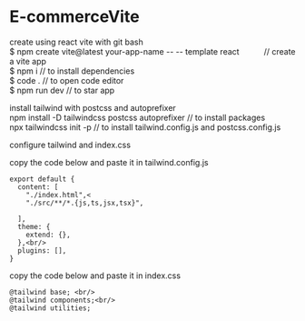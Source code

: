 # E-commerceVite

create using react vite with git bash<br/>
$ npm create vite@latest your-app-name -- -- template react &nbsp;&nbsp;&nbsp;&nbsp;&nbsp;&nbsp;&nbsp;&nbsp;&nbsp;&nbsp;// create a vite app<br/>
$ npm i                                                      // to install dependencies<br/>
$ code .                                                     // to open code editor<br/>
$ npm run dev                                                // to star app<br/>

install tailwind with postcss and autoprefixer <br/>
npm install -D tailwindcss postcss autoprefixer              // to install packages<br/>
npx tailwindcss init -p                                      // to install tailwind.config.js and postcss.config.js<br/>

configure tailwind and index.css<br/>

copy the code below and paste it in tailwind.config.js<br/>
```/** @type {import('tailwindcss').Config} */<br/>
export default {
  content: [
    "./index.html",<
    "./src/**/*.{js,ts,jsx,tsx}",
    
  ],
  theme: {
    extend: {},
  },<br/>
  plugins: [],
}
```

copy the code below and paste it in index.css<br/>
```
@tailwind base; <br/>
@tailwind components;<br/>
@tailwind utilities;
```


